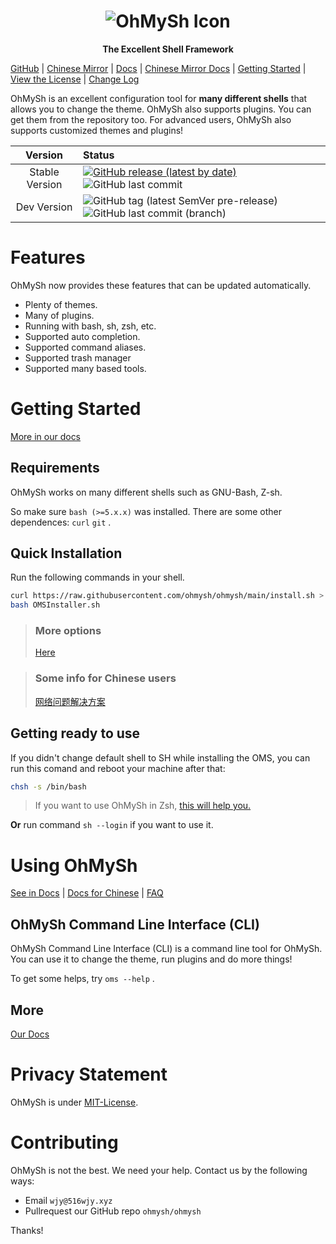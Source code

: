 <center><h1><img src="https://cdn.statically.io/gh/ohmysh/image/main/OhMySh-icon-2framework.png" alt="OhMySh Icon"></h1>

<b>The Excellent Shell Framework</b></center>

<!--

![Tag version](https://img.shields.io/github/v/tag/ohmysh/ohmysh?include_prereleases)   ![GitHub](https://img.shields.io/github/license/ohmysh/ohmysh)   ![GitHub last commit](https://img.shields.io/github/last-commit/ohmysh/ohmysh)   ![GitHub top language](https://img.shields.io/github/languages/top/ohmysh/ohmysh)

-->

[GitHub](https://github.com/ohmysh/ohmysh) | [Chinese Mirror](https://gitee.com/ohmysh/ohmysh-mirror) | [Docs](https://ohmysh.github.io/docs-v2) | [Chinese Mirror Docs](https://ohmysh.gitee.io/docs-v2) | [Getting Started](https://ohmysh.github.io/docs-v2/#/getting-started/install) | [View the  License](https://github.com/ohmysh/ohmysh/blob/main/LICENSE)  | [Change Log](https://ohmysh.github.io/docs-v2/#/other/changelog)

OhMySh is an excellent configuration tool for **many different shells** that allows you to change the theme. OhMySh also supports plugins. You can get them from the repository too. For advanced users, OhMySh also supports customized themes and plugins!

| Version | Status |
| :--: | :--- |
| Stable Version | [![GitHub release (latest by date)](https://img.shields.io/github/v/release/ohmysh/ohmysh?display_name=release)](https://github.com/ohmysh/ohmysh/releases)   ![GitHub last commit](https://img.shields.io/github/last-commit/ohmysh/ohmysh) |
| Dev Version | ![GitHub tag (latest SemVer pre-release)](https://img.shields.io/github/v/tag/ohmysh/ohmysh?include_prereleases&label=pre-build&sort=semver)    ![GitHub last commit (branch)](https://img.shields.io/github/last-commit/ohmysh/ohmysh/dev) |

# Features

OhMySh now provides these features that can be updated automatically.

- Plenty of themes.
- Many of plugins.
- Running with bash, sh, zsh, etc.
- Supported auto completion.
- Supported command aliases.
- Supported trash manager
- Supported many based tools.

# Getting Started

[More in our docs](https://ohmysh.github.io/docs-v2/#/getting-started/install)

## Requirements

OhMySh works on many different shells such as GNU-Bash, Z-sh. 

So make sure `bash (>=5.x.x)` was installed. There are some other dependences: `curl` `git` .

## Quick Installation

Run the following commands in your shell.

```bash
curl https://raw.githubusercontent.com/ohmysh/ohmysh/main/install.sh > OMSInstaller.sh
bash OMSInstaller.sh
```

> ### More options
> 
> [Here](https://ohmysh.github.io/docs-v2/#/getting-started/install?id=run-with-advanced-options)


> ### Some info for Chinese users
> 
> [网络问题解决方案](https://ohmysh.github.io/docs-v2/#/zh_cn/getting-started/install?id=%e4%b8%ad%e5%9b%bd%e7%94%a8%e6%88%b7%e6%8f%90%e7%a4%ba)


## Getting ready to use

If you didn't change default shell to SH while installing the OMS, you can run this comand and reboot your machine after that:

```bash
chsh -s /bin/bash
```

> If you want to use OhMySh in Zsh, [this will help you.](https://ohmysh.github.io/docs-v2/#/other/faq?id=zsh)

**Or** run command `sh --login` if you want to use it.

# Using OhMySh

[See in Docs](https://ohmysh.github.io/docs-v2) | [Docs for Chinese](https://ohmysh.gitee.io/docs-v2) | [FAQ](https://ohmysh.github.io/docs-v2/#/other/faq)

## OhMySh Command Line Interface (CLI)

OhMySh Command Line Interface (CLI) is a command line tool for OhMySh. You can use it to change the theme, run plugins and do more things!

To get some helps, try `oms --help` .

## More

[Our Docs](https://ohmysh.github.io/docs-v2)

# Privacy Statement

OhMySh is under [MIT-License](https://ohmysh.github.io/docs-v2/#/other/license).

# Contributing

OhMySh is not the best. We need your help. Contact us by the following ways:

- Email `wjy@516wjy.xyz`
- Pullrequest our GitHub repo `ohmysh/ohmysh`

Thanks!

